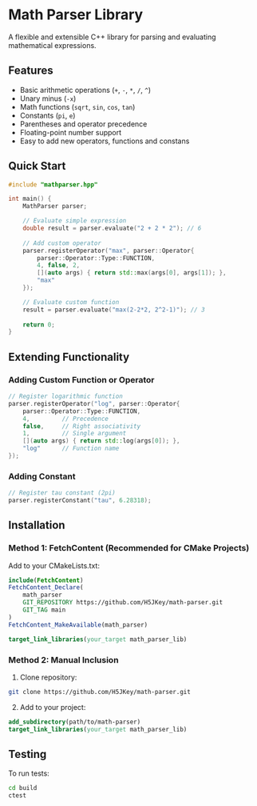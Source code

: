 # Math Parser Library

A flexible and extensible C++ library for parsing and evaluating mathematical expressions.

## Features

- Basic arithmetic operations (`+`, `-`, `*`, `/`, `^`)
- Unary minus (`-x`)
- Math functions (`sqrt`, `sin`, `cos`, `tan`)
- Constants (`pi`, `e`)
- Parentheses and operator precedence
- Floating-point number support
- Easy to add new operators, functions and constans

## Quick Start

```cpp
#include "mathparser.hpp"

int main() {
    MathParser parser;

    // Evaluate simple expression
    double result = parser.evaluate("2 + 2 * 2"); // 6
    
    // Add custom operator
    parser.registerOperator("max", parser::Operator{
        parser::Operator::Type::FUNCTION, 
        4, false, 2,
        [](auto args) { return std::max(args[0], args[1]); },
        "max"
    });

    // Evaluate custom function
    result = parser.evaluate("max(2-2*2, 2^2-1)"); // 3
    
    return 0;
}
```

## Extending Functionality

### Adding Custom Function or Operator
```cpp
// Register logarithmic function
parser.registerOperator("log", parser::Operator{
    parser::Operator::Type::FUNCTION,
    4,         // Precedence
    false,     // Right associativity
    1,         // Single argument
    [](auto args) { return std::log(args[0]); },
    "log"      // Function name
});
```

### Adding Constant
```cpp
// Register tau constant (2pi)
parser.registerConstant("tau", 6.28318);
```

## Installation

### Method 1: FetchContent (Recommended for CMake Projects)

Add to your CMakeLists.txt:
```cmake
include(FetchContent)
FetchContent_Declare(
    math_parser
    GIT_REPOSITORY https://github.com/H5JKey/math-parser.git
    GIT_TAG main
)
FetchContent_MakeAvailable(math_parser)

target_link_libraries(your_target math_parser_lib)
```

### Method 2: Manual Inclusion

1. Clone repository:
```bash
git clone https://github.com/H5JKey/math-parser.git
```

2. Add to your project:
```cmake
add_subdirectory(path/to/math-parser)
target_link_libraries(your_target math_parser_lib)
```


## Testing

To run tests:
```bash
cd build
ctest
```

